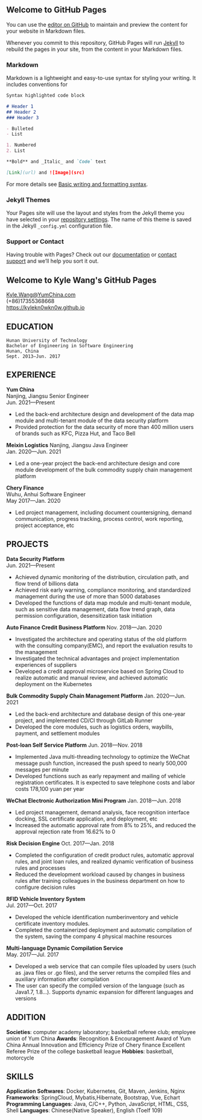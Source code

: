 ## Welcome to GitHub Pages

You can use the [editor on GitHub](https://github.com/KyleKn0wKn0w/kylekn0wkn0w.github.io/edit/main/index.md) to maintain and preview the content for your website in Markdown files.

Whenever you commit to this repository, GitHub Pages will run [Jekyll](https://jekyllrb.com/) to rebuild the pages in your site, from the content in your Markdown files.

### Markdown

Markdown is a lightweight and easy-to-use syntax for styling your writing. It includes conventions for

```markdown
Syntax highlighted code block

# Header 1
## Header 2
### Header 3

- Bulleted
- List

1. Numbered
2. List

**Bold** and _Italic_ and `Code` text

[Link](url) and ![Image](src)
```

For more details see [Basic writing and formatting syntax](https://docs.github.com/en/github/writing-on-github/getting-started-with-writing-and-formatting-on-github/basic-writing-and-formatting-syntax).

### Jekyll Themes

Your Pages site will use the layout and styles from the Jekyll theme you have selected in your [repository settings](https://github.com/KyleKn0wKn0w/kylekn0wkn0w.github.io/settings/pages). The name of this theme is saved in the Jekyll `_config.yml` configuration file.

### Support or Contact

Having trouble with Pages? Check out our [documentation](https://docs.github.com/categories/github-pages-basics/) or [contact support](https://support.github.com/contact) and we’ll help you sort it out.


## Welcome to Kyle Wang's GitHub Pages
Kyle.Wang@YumChina.com	 	 
(+86)17355368668	 	
https://kylekn0wkn0w.github.io

## EDUCATION                                    
```                                    
Hunan University of Technology
Bachelor of Engineering in Software Engineering						 
Hunan, China
Sept. 2013—Jun. 2017
```

## EXPERIENCE                                                                       
**Yum China**														  
Nanjing, Jiangsu
Senior Engineer												    
Jun. 2021—Present
- Led the back-end architecture design and development of the data map module and multi-tenant module of the data security platform
- Provided protection for the data security of more than 400 million users of brands such as KFC, Pizza Hut, and Taco Bell

**Meixin Logistics**
Nanjing, Jiangsu
Java Engineer											           
Jan. 2020—Jun. 2021
- Led a one-year project the back-end architecture design and core module development of the bulk commodity supply chain management platform

**Chery Finance**													   	
Wuhu, Anhui
Software Engineer												  
May 2017—Jan. 2020
- Led project management, including document countersigning, demand communication, progress tracking, process control, work reporting, project acceptance, etc

## PROJECTS                                                                      
**Data Security Platform**									       
Jun. 2021—Present
- Achieved dynamic monitoring of the distribution, circulation path, and flow trend of billions data
- Achieved risk early warning, compliance monitoring, and standardized management during the use of more than 5000 databases
- Developed the functions of data map module and multi-tenant module, such as sensitive data management, data flow trend graph, data permission configuration, desensitization task initiation

**Auto Finance Credit Business Platform**
Nov. 2018—Jan. 2020
- Investigated the architecture and operating status of the old platform with the consulting company(EMC), and report the evaluation results to the management
- Investigated the technical advantages and project implementation experiences of suppliers
- Developed a credit approval microservice based on Spring Cloud to realize automatic and manual review, and achieved automatic deployment on the Kubernetes

**Bulk Commodity Supply Chain Management Platform**
Jan. 2020—Jun. 2021
- Led the back-end architecture and database design of this one-year project, and implemented CD/CI through GitLab Runner
- Developed the core modules, such as logistics orders, waybills, payment, and settlement modules

**Post-loan Self Service Platform**
Jun. 2018—Nov. 2018
- Implemented Java multi-threading technology to optimize the WeChat message push function, increased the push speed to nearly 500,000 messages per minute
- Developed functions such as early repayment and mailing of vehicle registration certificates. It is expected to save telephone costs and labor costs 178,100 yuan per year

**WeChat Electronic Authorization Mini Program**
Jan. 2018—Jun. 2018
- Led project management, demand analysis, face recognition interface docking, SSL certificate application, and deployment, etc
- Increased the automatic approval rate from 8% to 25%, and reduced the approval rejection rate from 16.62% to 0

**Risk Decision Engine**
Oct. 2017—Jan. 2018
- Completed the configuration of credit product rules, automatic approval rules, and joint loan rules, and realized dynamic verification of business rules and processes
- Reduced the development workload caused by changes in business rules after training colleagues in the business department on how to configure decision rules

**RFID Vehicle Inventory System**								  
Jul. 2017—Oct. 2017
- Developed the vehicle identification numberinventory and vehicle certificate inventory modules.
- Completed the containerized deployment and automatic compilation of the system, saving the company 4 physical machine resources

**Multi-language Dynamic Compilation Service**					 
May. 2017—Jul. 2017
- Developed a web service that can compile files uploaded by users (such as .java files or .go files), and the server returns the compiled files and auxiliary information after compilation
- The user can specify the compiled version of the language (such as Java1.7, 1.8...). Supports dynamic expansion for different languages and versions

## ADDITION                                                              
**Societies**: computer academy laboratory; basketball referee club; employee union of Yum China
**Awards**: Recognition & Encouragement Award of Yum China
Annual Innovation and Efficiency Prize of Chery finance
Excellent Referee Prize of the college basketball league
**Hobbies**: basketball, motorcycle

## SKILLS                                                       
**Application Softwares**: Docker, Kubernetes, Git, Maven, Jenkins, Nginx
**Frameworks**: SpringCloud, Mybatis,Hibernate, Bootstrap, Vue, Echart
**Programming Languages**: Java, C/C++, Python, JavaScript, HTML, CSS, Shell
**Languages**: Chinese(Native Speaker), English (Toelf 109) 
